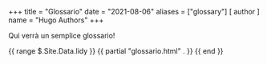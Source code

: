 +++
title = "Glossario"
date = "2021-08-06"
aliases = ["glossary"]
[ author ]
  name = "Hugo Authors"
+++

Qui verrà un semplice glossario!

{{ range $.Site.Data.lidy }}
   {{ partial "glossario.html" . }}
{{ end }}